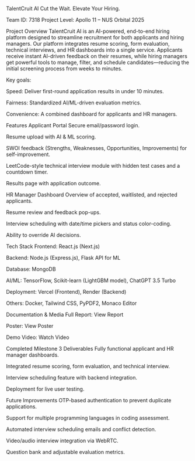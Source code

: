 TalentCruit AI
Cut the Wait. Elevate Your Hiring.

Team ID: 7318
Project Level: Apollo 11 – NUS Orbital 2025

Project Overview
TalentCruit AI is an AI-powered, end-to-end hiring platform designed to streamline recruitment for both applicants and hiring managers.
Our platform integrates resume scoring, form evaluation, technical interviews, and HR dashboards into a single service. Applicants receive instant AI-driven feedback on their resumes, while hiring managers get powerful tools to manage, filter, and schedule candidates—reducing the initial screening process from weeks to minutes.

Key goals:

Speed: Deliver first-round application results in under 10 minutes.

Fairness: Standardized AI/ML-driven evaluation metrics.

Convenience: A combined dashboard for applicants and HR managers.

Features
Applicant Portal
Secure email/password login.

Resume upload with AI & ML scoring.

SWOI feedback (Strengths, Weaknesses, Opportunities, Improvements) for self-improvement.

LeetCode-style technical interview module with hidden test cases and a countdown timer.

Results page with application outcome.

HR Manager Dashboard
Overview of accepted, waitlisted, and rejected applicants.

Resume review and feedback pop-ups.

Interview scheduling with date/time pickers and status color-coding.

Ability to override AI decisions.

Tech Stack
Frontend: React.js (Next.js)

Backend: Node.js (Express.js), Flask API for ML

Database: MongoDB

AI/ML: TensorFlow, Scikit-learn (LightGBM model), ChatGPT 3.5 Turbo

Deployment: Vercel (Frontend), Render (Backend)

Others: Docker, Tailwind CSS, PyPDF2, Monaco Editor

Documentation & Media
Full Report: View Report

Poster: View Poster

Demo Video: Watch Video

Completed Milestone 3 Deliverables
Fully functional applicant and HR manager dashboards.

Integrated resume scoring, form evaluation, and technical interview.

Interview scheduling feature with backend integration.

Deployment for live user testing.

Future Improvements
OTP-based authentication to prevent duplicate applications.

Support for multiple programming languages in coding assessment.

Automated interview scheduling emails and conflict detection.

Video/audio interview integration via WebRTC.

Question bank and adjustable evaluation metrics.
